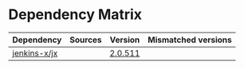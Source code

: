 # Dependency Matrix

Dependency | Sources | Version | Mismatched versions
---------- | ------- | ------- | -------------------
[jenkins-x/jx](https://github.com/jenkins-x/jx) |  | [2.0.511](https://github.com/jenkins-x/jx/releases/tag/v2.0.511) | 
